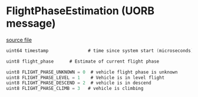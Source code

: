 # FlightPhaseEstimation (UORB message)



[source file](https://github.com/PX4/PX4-Autopilot/blob/main/msg/FlightPhaseEstimation.msg)

```c
uint64 timestamp               # time since system start (microseconds)

uint8 flight_phase 		# Estimate of current flight phase

uint8 FLIGHT_PHASE_UNKNOWN = 0  # vehicle flight phase is unknown
uint8 FLIGHT_PHASE_LEVEL = 1	# Vehicle is in level flight
uint8 FLIGHT_PHASE_DESCEND = 2	# vehicle is in descend
uint8 FLIGHT_PHASE_CLIMB = 3   # vehicle is climbing

```
